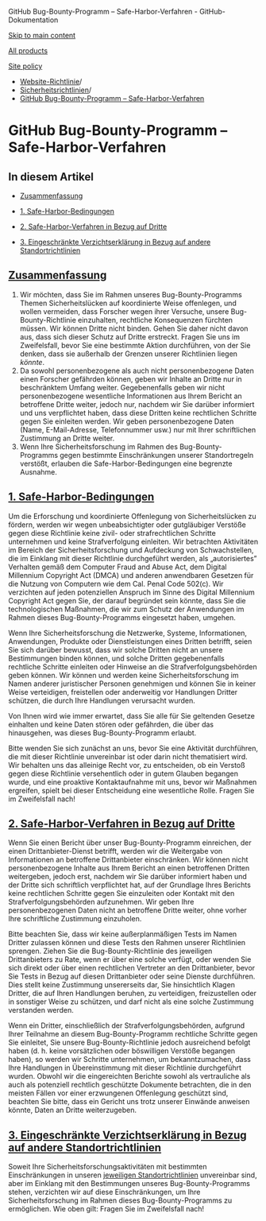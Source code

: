 GitHub Bug-Bounty-Programm – Safe-Harbor-Verfahren - GitHub-Dokumentation

[Skip to main content](#main-content)

[All products](/de)

[Site policy](/site-policy)

* [Website-Richtlinie](/de/site-policy)/
* [Sicherheitsrichtlinien](/de/site-policy/security-policies)/
* [GitHub Bug-Bounty-Programm – Safe-Harbor-Verfahren](/de/site-policy/security-policies/github-bug-bounty-program-legal-safe-harbor)

GitHub Bug-Bounty-Programm – Safe-Harbor-Verfahren
==========

In diesem Artikel
----------

* [Zusammenfassung](#summary)

* [1. Safe-Harbor-Bedingungen](#1-safe-harbor-terms)

* [2. Safe-Harbor-Verfahren in Bezug auf Dritte](#2-third-party-safe-harbor)

* [3. Eingeschränkte Verzichtserklärung in Bezug auf andere Standortrichtlinien](#3-limited-waiver-of-other-site-polices)

[Zusammenfassung](#summary)
----------

1. Wir möchten, dass Sie im Rahmen unseres Bug-Bounty-Programms Themen Sicherheitslücken auf koordinierte Weise offenlegen, und wollen vermeiden, dass Forscher wegen ihrer Versuche, unsere Bug-Bounty-Richtlinie einzuhalten, rechtliche Konsequenzen fürchten müssen. Wir können Dritte nicht binden. Gehen Sie daher nicht davon aus, dass sich dieser Schutz auf Dritte erstreckt. Fragen Sie uns im Zweifelsfall, bevor Sie eine bestimmte Aktion durchführen, von der Sie denken, dass sie außerhalb der Grenzen unserer Richtlinien liegen *könnte*.
2. Da sowohl personenbezogene als auch nicht personenbezogene Daten einen Forscher gefährden können, geben wir Inhalte an Dritte nur in beschränktem Umfang weiter. Gegebenenfalls geben wir nicht personenbezogene wesentliche Informationen aus Ihrem Bericht an betroffene Dritte weiter, jedoch nur, nachdem wir Sie darüber informiert und uns verpflichtet haben, dass diese Dritten keine rechtlichen Schritte gegen Sie einleiten werden. Wir geben personenbezogene Daten (Name, E-Mail-Adresse, Telefonnummer usw.) nur mit Ihrer schriftlichen Zustimmung an Dritte weiter.
3. Wenn Ihre Sicherheitsforschung im Rahmen des Bug-Bounty-Programms gegen bestimmte Einschränkungen unserer Standortregeln verstößt, erlauben die Safe-Harbor-Bedingungen eine begrenzte Ausnahme.

[1. Safe-Harbor-Bedingungen](#1-safe-harbor-terms)
----------

Um die Erforschung und koordinierte Offenlegung von Sicherheitslücken zu fördern, werden wir wegen unbeabsichtigter oder gutgläubiger Verstöße gegen diese Richtlinie keine zivil- oder strafrechtlichen Schritte unternehmen und keine Strafverfolgung einleiten. Wir betrachten Aktivitäten im Bereich der Sicherheitsforschung und Aufdeckung von Schwachstellen, die im Einklang mit dieser Richtlinie durchgeführt werden, als „autorisiertes” Verhalten gemäß dem Computer Fraud and Abuse Act, dem Digital Millennium Copyright Act (DMCA) und anderen anwendbaren Gesetzen für die Nutzung von Computern wie dem Cal. Penal Code 502(c). Wir verzichten auf jeden potenziellen Anspruch im Sinne des Digital Millennium Copyright Act gegen Sie, der darauf begründet sein könnte, dass Sie die technologischen Maßnahmen, die wir zum Schutz der Anwendungen im Rahmen dieses Bug-Bounty-Programms eingesetzt haben, umgehen.

Wenn Ihre Sicherheitsforschung die Netzwerke, Systeme, Informationen, Anwendungen, Produkte oder Dienstleistungen eines Dritten betrifft, seien Sie sich darüber bewusst, dass wir solche Dritten nicht an unsere Bestimmungen binden können, und solche Dritten gegebenenfalls rechtliche Schritte einleiten oder Hinweise an die Strafverfolgungsbehörden geben können. Wir können und werden keine Sicherheitsforschung im Namen anderer juristischer Personen genehmigen und können Sie in keiner Weise verteidigen, freistellen oder anderweitig vor Handlungen Dritter schützen, die durch Ihre Handlungen verursacht wurden.

Von Ihnen wird wie immer erwartet, dass Sie alle für Sie geltenden Gesetze einhalten und keine Daten stören oder gefährden, die über das hinausgehen, was dieses Bug-Bounty-Programm erlaubt.

Bitte wenden Sie sich zunächst an uns, bevor Sie eine Aktivität durchführen, die mit dieser Richtlinie unvereinbar ist oder darin nicht thematisiert wird. Wir behalten uns das alleinige Recht vor, zu entscheiden, ob ein Verstoß gegen diese Richtlinie versehentlich oder in gutem Glauben begangen wurde, und eine proaktive Kontaktaufnahme mit uns, bevor wir Maßnahmen ergreifen, spielt bei dieser Entscheidung eine wesentliche Rolle. Fragen Sie im Zweifelsfall nach!

[2. Safe-Harbor-Verfahren in Bezug auf Dritte](#2-third-party-safe-harbor)
----------

Wenn Sie einen Bericht über unser Bug-Bounty-Programm einreichen, der einen Drittanbieter-Dienst betrifft, werden wir die Weitergabe von Informationen an betroffene Drittanbieter einschränken. Wir können nicht personenbezogene Inhalte aus Ihrem Bericht an einen betroffenen Dritten weitergeben, jedoch erst, nachdem wir Sie darüber informiert haben und der Dritte sich schriftlich verpflichtet hat, auf der Grundlage Ihres Berichts keine rechtlichen Schritte gegen Sie einzuleiten oder Kontakt mit den Strafverfolgungsbehörden aufzunehmen. Wir geben Ihre personenbezogenen Daten nicht an betroffene Dritte weiter, ohne vorher Ihre schriftliche Zustimmung einzuholen.

Bitte beachten Sie, dass wir keine außerplanmäßigen Tests im Namen Dritter zulassen können und diese Tests den Rahmen unserer Richtlinien sprengen. Ziehen Sie die Bug-Bounty-Richtlinie des jeweiligen Drittanbieters zu Rate, wenn er über eine solche verfügt, oder wenden Sie sich direkt oder über einen rechtlichen Vertreter an den Drittanbieter, bevor Sie Tests in Bezug auf diesen Drittanbieter oder seine Dienste durchführen. Dies stellt keine Zustimmung unsererseits dar, Sie hinsichtlich Klagen Dritter, die auf Ihren Handlungen beruhen, zu verteidigen, freizustellen oder in sonstiger Weise zu schützen, und darf nicht als eine solche Zustimmung verstanden werden.

Wenn ein Dritter, einschließlich der Strafverfolgungsbehörden, aufgrund Ihrer Teilnahme an diesem Bug-Bounty-Programm rechtliche Schritte gegen Sie einleitet, Sie unsere Bug-Bounty-Richtlinie jedoch ausreichend befolgt haben (d. h. keine vorsätzlichen oder böswilligen Verstöße begangen haben), so werden wir Schritte unternehmen, um bekanntzumachen, dass Ihre Handlungen in Übereinstimmung mit dieser Richtlinie durchgeführt wurden. Obwohl wir die eingereichten Berichte sowohl als vertrauliche als auch als potenziell rechtlich geschützte Dokumente betrachten, die in den meisten Fällen vor einer erzwungenen Offenlegung geschützt sind, beachten Sie bitte, dass ein Gericht uns trotz unserer Einwände anweisen könnte, Daten an Dritte weiterzugeben.

[3. Eingeschränkte Verzichtserklärung in Bezug auf andere Standortrichtlinien](#3-limited-waiver-of-other-site-polices)
----------

Soweit Ihre Sicherheitsforschungsaktivitäten mit bestimmten Einschränkungen in unseren [jeweiligen Standortrichtlinien](/de/site-policy) unvereinbar sind, aber im Einklang mit den Bestimmungen unseres Bug-Bounty-Programms stehen, verzichten wir auf diese Einschränkungen, um Ihre Sicherheitsforschung im Rahmen dieses Bug-Bounty-Programms zu ermöglichen. Wie oben gilt: Fragen Sie im Zweifelsfall nach!
